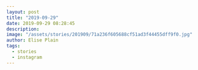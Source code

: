 ```yaml
---
layout: post
title: "2019-09-29"
date: 2019-09-29 08:28:45
description: 
image: "/assets/stories/201909/71a236f605688cf51ad3f44455dff9f0.jpg"
author: Elise Plain
tags: 
  - stories
  - instagram
---
```



<p></p>
